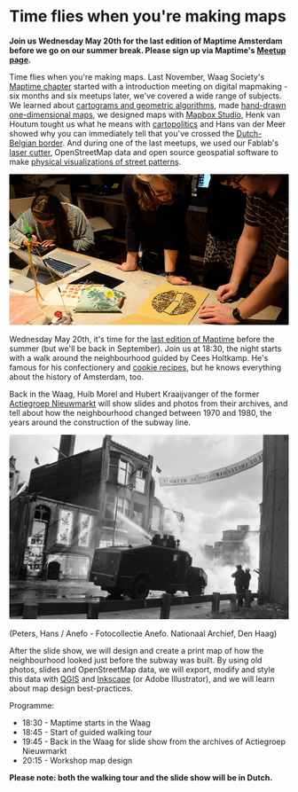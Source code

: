 # Time flies when you're making maps

__Join us Wednesday May 20th for the last edition of Maptime Amsterdam before we go on our summer break. Please sign up via Maptime's [Meetup page](http://www.meetup.com/Maptime-AMS/events/220184224/).__

Time flies when you're making maps. Last November, Waag Society's [Maptime chapter](http://maptime-ams.github.io) started with a introduction meeting on digital mapmaking - six months and six meetups later, we've covered a wide range of subjects. We learned about [cartograms and geometric algorithms](https://www.waag.org/en/blog/cartograms-and-one-dimensional-maps), made [hand-drawn one-dimensional maps](https://github.com/maptime-ams/one-dimensional-maps), we designed maps with [Mapbox Studio](https://www.mapbox.com/mapbox-studio/), Henk van Houtum tought us what he means with [cartopolitics](https://compasstocartopolitics.wordpress.com/) and Hans van der Meer showed why you can immediately tell that you've crossed the [Dutch-Belgian border](https://www.rijksmuseum.nl/en/document-nederland-2014). And during one of the last meetups, we used our Fablab's [laser cutter](http://fablab.waag.org/machine/laser-cutter), OpenStreetMap data and open source geospatial software to make [physical visualizations of street patterns](http://maptime-ams.github.io/street-patterns/).

![](budapest.jpg)

Wednesday May 20th, it's time for the [last edition of Maptime](http://www.meetup.com/Maptime-AMS/events/220184224/) before the summer (but we'll be back in September). Join us at 18:30, the night starts with a walk around the neighbourhood guided by Cees Holtkamp. He's famous for his confectionery and [cookie recipes](http://www.patisserieholtkamp.nl/nl-NL/bakadviezen-en-recepten/), but he knows everything about the history of Amsterdam, too.

Back in the Waag, Huib Morel and Hubert Kraaijvanger of the former [Actiegroep Nieuwmarkt](http://www.npo.nl/andere-tijden/24-03-2015/VPWON_1236042) will show slides and photos from their archives, and tell about how the neighbourhood changed between 1970 and 1980, the years around the construction of the subway line.

![](nieuwmarktrellen.jpg)

(Peters, Hans / Anefo - Fotocollectie Anefo. Nationaal Archief, Den Haag)

After the slide show, we will design and create a print map of how the neighbourhood looked just before the subway was built. By using old photos, slides and OpenStreetMap data, we will export, modify and style this data with [QGIS](http://www.qgis.org/en/site/) and [Inkscape](https://inkscape.org/en/) (or Adobe Illustrator), and we will learn about map design best-practices.

Programme:

- 18:30 - Maptime starts in the Waag
- 18:45 - Start of guided walking tour
- 19:45 - Back in the Waag for slide show from the archives of Actiegroep Nieuwmarkt
- 20:15 - Workshop map design

__Please note: both the walking tour and the slide show will be in Dutch.__
